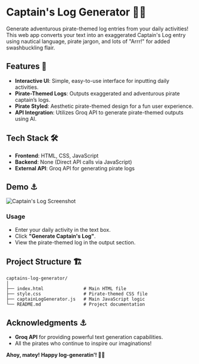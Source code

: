 # Captain's Log Generator 🏴‍☠️  

Generate adventurous pirate-themed log entries from your daily activities! This web app converts your text into an exaggerated Captain's Log entry using nautical language, pirate jargon, and lots of "Arrr!" for added swashbuckling flair.

## Features 🚢  
- **Interactive UI**: Simple, easy-to-use interface for inputting daily activities.  
- **Pirate-Themed Logs**: Outputs exaggerated and adventurous pirate captain’s logs.  
- **Pirate Styled**: Aesthetic pirate-themed design for a fun user experience.  
- **API Integration**: Utilizes Groq API to generate pirate-themed outputs using AI.

## Tech Stack 🛠️  
- **Frontend**: HTML, CSS, JavaScript  
- **Backend**: None (Direct API calls via JavaScript)  
- **External API**: Groq API for generating pirate logs  

## Demo ⚓  
![Captain's Log Screenshot](https://media.discordapp.net/attachments/750212398710915094/1311660962746470492/image.png?ex=674ef0f7&is=674d9f77&hm=f1278b73e830e4d242e8019fc658304a132846f05dbaa5cf8f9d72dcebd20431&=&format=webp&quality=lossless)  

### Usage  
- Enter your daily activity in the text box.  
- Click **"Generate Captain's Log"**.  
- View the pirate-themed log in the output section.  

## Project Structure 🏗️  
```  
captains-log-generator/  
│  
├── index.html               # Main HTML file  
├── style.css                # Pirate-themed CSS file  
├── captainLogGenerator.js   # Main JavaScript logic  
└── README.md                # Project documentation  
```  

## Acknowledgments ⚓  
- **Groq API** for providing powerful text generation capabilities.  
- All the pirates who continue to inspire our imaginations!  

**Ahoy, matey! Happy log-generatin’! 🏴‍☠️**
